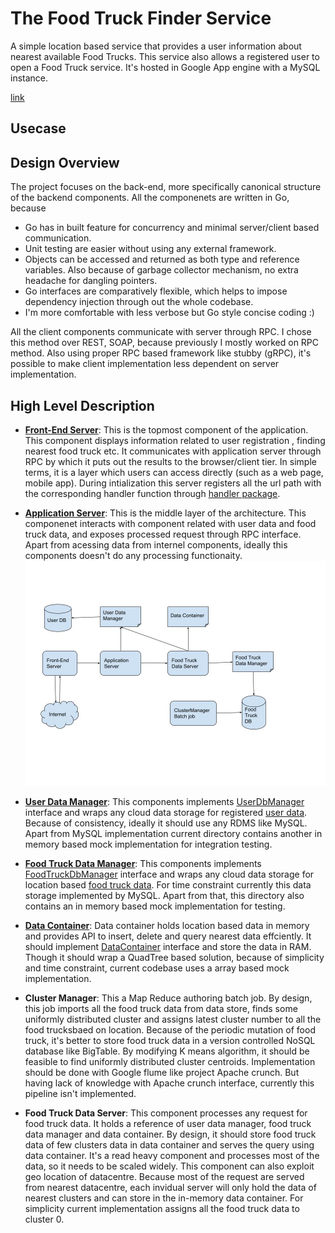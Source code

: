 # The Food Truck Finder Service
A simple location based service that provides a user information about nearest available Food Trucks. This service also allows a registered user to open a Food Truck service. It's hosted in Google App engine with a MySQL instance.

[link](https://foodtruckapplication-175305.appspot.com)

## Usecase

## Design Overview

The project focuses on the back-end, more specifically canonical structure of the backend components. All the componenets are written in Go, because

- Go has in built feature for concurrency and minimal server/client based communication.
- Unit testing are easier without using any external framework.
- Objects can be accessed and returned as both type and reference variables. Also because of garbage collector mechanism, no extra headache for dangling pointers.
- Go interfaces are comparatively flexible, which helps to impose dependency injection through out the whole codebase.
- I'm more comfortable with less verbose but Go style concise coding :)

All the client components communicate with server through RPC. I chose this method over REST, SOAP, because previously I mostly worked on RPC method. Also using proper RPC based framework like stubby (gRPC), it's possible to make client implementation less dependent on server implementation. 

## High Level Description 

* **[Front-End Server](https://github.com/linkin7/FoodTruck/tree/master/src/frontendserver)**: This is the topmost component of the application. This component displays information related to user registration , finding nearest food truck etc. It communicates with application server through RPC by which it puts out the results to the browser/client tier. In simple terms, it is a layer which users can access directly (such as a web page, mobile app). During intialization this server registers all the url path with the corresponding handler function through [handler package](https://github.com/linkin7/FoodTruck/tree/master/src/frontendserver/handler).

* **[Application Server](https://github.com/linkin7/FoodTruck/tree/master/src/applicationserver)**: This is the middle layer of the architecture. This componenet interacts with component related with user data and food truck data, and exposes processed request through RPC interface. Apart from acessing data from internel components, ideally this components doesn't do any processing functionaity.
![alt text](https://github.com/linkin7/FoodTruck/blob/master/diagram.jpg)
* **[User Data Manager](https://github.com/linkin7/FoodTruck/tree/master/src/userdb)**: This components implements [UserDbManager](https://github.com/linkin7/FoodTruck/blame/master/src/common/data_manager_interface.go#L17) interface and wraps any cloud data storage for registered [user data](https://github.com/linkin7/FoodTruck/blob/master/sql.txt#L3). Because of consistency, ideally it should use any RDMS like MySQL. Apart from MySQL implementation current directory contains another in memory based mock implementation for integration testing.

* **[Food Truck Data Manager](https://github.com/linkin7/FoodTruck/tree/master/src/foodtruckdb)**: This components implements [FoodTruckDbManager](https://github.com/linkin7/FoodTruck/blob/master/src/common/data_manager_interface.go#L6) interface and wraps any cloud data storage for location based [food truck data](https://github.com/linkin7/FoodTruck/blob/master/sql.txt#L21). For time constraint currently this data storage implemented by MySQL. Apart from that, this directory also contains an in memory based mock implementation for testing.

* **[Data Container](https://github.com/linkin7/FoodTruck/tree/master/src/datacontainer/)**: Data container holds location based data in memory and provides API to insert, delete and query nearest data effciently. It should implement [DataContainer](https://github.com/linkin7/FoodTruck/blob/master/src/common/data_manager_interface.go#L25) interface and store the data in RAM. Though it should wrap a QuadTree based solution, because of simplicity and time constraint, current codebase uses a array based mock implementation.

* **Cluster Manager**: This a Map Reduce authoring batch job. By design, this job imports all the food truck data from data store, finds some uniformly distributed cluster and assigns latest cluster number to all the food trucksbaed on location. Because of the periodic mutation of food truck, it's better to store food truck data in a version controlled NoSQL database like BigTable. By modifying K means algorithm, it should be feasible to find uniformly distributed cluster centroids. Implementation should be done with Google flume like project Apache crunch. But having lack of knowledge with Apache crunch interface, currently this pipeline isn't implemented. 

* **Food Truck Data Server**: This component processes any request for food truck data. It holds a reference of user data manager, food truck data manager and data container. By design, it should store food truck data of few clusters data in data container and serves the query using data container. It's a read heavy component and processes most of the data, so it needs to be scaled widely. This component can also exploit geo location of datacentre. Because most of the request are served from nearest datacentre, each invidual server will only hold the data of nearest clusters and can store in the in-memory data container. For simplicity current implementation assigns all the food truck data to cluster 0.




